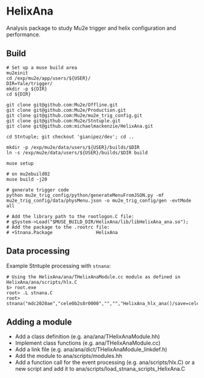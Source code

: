 # HelixAna

Analysis package to study Mu2e trigger and helix configuration and performance.

## Build

```
# Set up a muse build area
mu2einit
cd /exp/mu2e/app/users/${USER}/
DIR=Yale/trigger/
mkdir -p ${DIR}
cd ${DIR}

git clone git@github.com:Mu2e/Offline.git
git clone git@github.com:Mu2e/Production.git
git clone git@github.com:Mu2e/mu2e_trig_config.git
git clone git@github.com:Mu2e/Stntuple.git
git clone git@github.com:michaelmackenzie/HelixAna.git

cd Stntuple; git checkout 'gianipez/dev'; cd ..

mkdir -p /exp/mu2e/data/users/${USER}/builds/$DIR
ln -s /exp/mu2e/data/users/${USER}/builds/$DIR build

muse setup

# on mu2ebuild02
muse build -j20

# generate trigger code
python mu2e_trig_config/python/generateMenuFromJSON.py -mf mu2e_trig_config/data/physMenu.json -o mu2e_trig_config/gen -evtMode all

# Add the library path to the rootlogon.C file:
# gSystem->Load("$MUSE_BUILD_DIR/HelixAna/lib/libHelixAna_ana.so");
# Add the package to the .rootrc file:
# +Stnana.Package                HelixAna
```

## Data processing

Example Stntuple processing with `stnana`:
```
# Using the HelixAna/ana/THelixAnaModule.cc module as defined in HelixAna/ana/scripts/hlx.C
$> root.exe
root> .L stnana.C
root> stnana("mdc2020ae","cele0b2s8r0000","","","HelixAna_hlx_ana()/save=cele0b2s8r0000.hist",10000)
```

## Adding a module

- Add a class definition (e.g. ana/ana/THelixAnaModule.hh)
- Implement class functions (e.g. ana/THelixAnaModule.cc)
- Add a link file (e.g. ana/ana/dict/THelixAnaModule_linkdef.h)
- Add the module to ana/scripts/modules.hh
- Add a function call for the event processing (e.g. ana/scripts/hlx.C) or a new script and add it to ana/scripts/load_stnana_scripts_HelixAna.C
